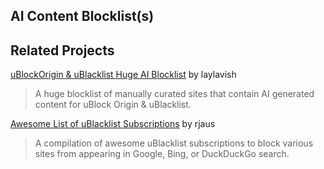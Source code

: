 ## AI Content Blocklist(s)

## Related Projects
[uBlockOrigin & uBlacklist Huge AI Blocklist](https://github.com/laylavish/uBlockOrigin-HUGE-AI-Blocklist) by laylavish
> A huge blocklist of manually curated sites that contain AI generated content for uBlock Origin & uBlacklist.

[Awesome List of uBlacklist Subscriptions](https://github.com/rjaus/awesome-ublacklist) by rjaus
> A compilation of awesome uBlacklist subscriptions to block various sites from appearing in Google, Bing, or DuckDuckGo search.
